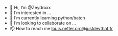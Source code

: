 - 👋 Hi, I’m @Zeydroxx 
- 👀 I’m interested in ...
- 🌱 I’m currently learning python/batch
- 💞️ I’m looking to collaborate on ...
- 📫 How to reach me louis.netter.pro@justdevthat.fr

<!---
Zeydroxx/Zeydroxx is a ✨ special ✨ repository because its `README.md` (this file) appears on your GitHub profile.
You can click the Preview link to take a look at your changes.
--->
